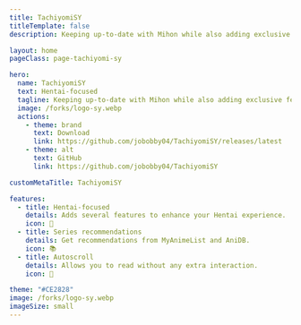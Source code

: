 ```yaml
---
title: TachiyomiSY
titleTemplate: false
description: Keeping up-to-date with Mihon while also adding exclusive features

layout: home
pageClass: page-tachiyomi-sy

hero:
  name: TachiyomiSY
  text: Hentai-focused
  tagline: Keeping up-to-date with Mihon while also adding exclusive features
  image: /forks/logo-sy.webp
  actions:
    - theme: brand
      text: Download
      link: https://github.com/jobobby04/TachiyomiSY/releases/latest
    - theme: alt
      text: GitHub
      link: https://github.com/jobobby04/TachiyomiSY

customMetaTitle: TachiyomiSY

features:
  - title: Hentai-focused
    details: Adds several features to enhance your Hentai experience.
    icon: 🔞
  - title: Series recommendations
    details: Get recommendations from MyAnimeList and AniDB.
    icon: 📚
  - title: Autoscroll
    details: Allows you to read without any extra interaction.
    icon: 📜

theme: "#CE2828"
image: /forks/logo-sy.webp
imageSize: small
---
```


<br><VPTeamMembers size="small" :members="members" />

<script setup>
import "@theme/styles/forks/tachiyomi-sy.styl"
import { VPTeamMembers } from "vitepress/theme"

const members = [
  {
    avatar: "https://www.github.com/jobobby04.png",
    name: "jobobby04",
    title: "Creator",
    links: [
      { icon: "github", link: "https://github.com/jobobby04" }
    ]
  },
  {
    avatar: "https://www.github.com/she11sh0cked.png",
    name: "she11sh0cked",
    title: "Extra tracking, filter, recommendations, and more",
    links: [
      { icon: "github", link: "https://github.com/she11sh0cked" }
    ]
  },
  {
    avatar: "https://www.github.com/az4521.png",
    name: "az4521",
    title: "Base recommendations and AZ",
    links: [
      { icon: "github", link: "https://github.com/az4521" }
    ]
  }
]
</script>
